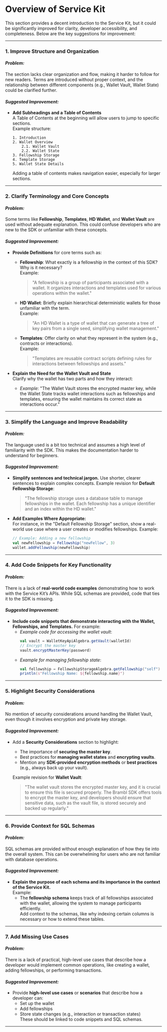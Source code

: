 # Overview of Service Kit

This section provides a decent introduction to the Service Kit, but it could be significantly improved for clarity, developer accessibility, and completeness. Below are the key suggestions for improvement:

---

### **1. Improve Structure and Organization**
#### *Problem:*
The section lacks clear organization and flow, making it harder to follow for new readers. Terms are introduced without proper context, and the relationship between different components (e.g., Wallet Vault, Wallet State) could be clarified further.

#### *Suggested Improvement:*
- **Add Subheadings and a Table of Contents**  
  A Table of Contents at the beginning will allow users to jump to specific sections.  
  Example structure:
  ```
  1. Introduction
  2. Wallet Overview
      2.1. Wallet Vault
      2.2. Wallet State
  3. Fellowship Storage
  4. Template Storage
  5. Wallet State Details
  ```
  Adding a table of contents makes navigation easier, especially for larger sections.

---

### **2. Clarify Terminology and Core Concepts**
#### *Problem:*  
Some terms like **Fellowship**, **Templates**, **HD Wallet**, and **Wallet Vault** are used without adequate explanation. This could confuse developers who are new to the SDK or unfamiliar with these concepts.

#### *Suggested Improvement:*
- **Provide Definitions** for core terms such as:
  - **Fellowship**: What exactly is a fellowship in the context of this SDK? Why is it necessary?  
    Example:  
    > "A fellowship is a group of participants associated with a wallet. It organizes interactions and templates used for various operations within the wallet."
  - **HD Wallet**: Briefly explain hierarchical deterministic wallets for those unfamiliar with the term.  
    Example:  
    > "An HD Wallet is a type of wallet that can generate a tree of key pairs from a single seed, simplifying wallet management."
  - **Templates**: Offer clarity on what they represent in the system (e.g., contracts or interactions).  
    Example:  
    > "Templates are reusable contract scripts defining rules for interactions between fellowships and assets."
  
- **Explain the Need for the Wallet Vault and State**  
  Clarify why the wallet has two parts and how they interact:
  - *Example*: "The Wallet Vault stores the encrypted master key, while the Wallet State tracks wallet interactions such as fellowships and templates, ensuring the wallet maintains its correct state as interactions occur."

---

### **3. Simplify the Language and Improve Readability**
#### *Problem:*  
The language used is a bit too technical and assumes a high level of familiarity with the SDK. This makes the documentation harder to understand for beginners.

#### *Suggested Improvement:*
- **Simplify sentences and technical jargon.** Use shorter, clearer sentences to explain complex concepts.
  Example revision for **Default Fellowship Storage**:
  > "The fellowship storage uses a database table to manage fellowships in the wallet. Each fellowship has a unique identifier and an index within the HD wallet."
  
- **Add Examples Where Appropriate:**  
  For instance, in the "Default Fellowship Storage" section, show a real-world use case where a user creates or modifies fellowships. Example:  
  ```scala
  // Example: Adding a new fellowship
  val newFellowship = Fellowship("newFellow", 3)
  wallet.addFellowship(newFellowship)
  ```

---

### **4. Add Code Snippets for Key Functionality**
#### *Problem:*  
There is a lack of **real-world code examples** demonstrating how to work with the Service Kit’s APIs. While SQL schemas are provided, code that ties it to the SDK is missing.

#### *Suggested Improvement:*
- **Include code snippets that demonstrate interacting with the Wallet, Fellowships, and Templates.** For example:
  - *Example code for accessing the wallet vault*:
    ```scala
    val vault = WalletKeyApiAlgebra.getVault(walletId)
    // Encrypt the master key
    vault.encryptMasterKey(password)
    ```
  - *Example for managing fellowship state*:
    ```scala
    val fellowship = FellowshipStorageAlgebra.getFellowship("self")
    println(s"Fellowship Name: ${fellowship.name}")
    ```

---

### **5. Highlight Security Considerations**
#### *Problem:*  
No mention of security considerations around handling the Wallet Vault, even though it involves encryption and private key storage.

#### *Suggested Improvement:*
- Add a **Security Considerations** section to highlight:
  - The importance of **securing the master key**.
  - Best practices for **managing wallet states** and **encrypting vaults**.
  - Mention any **SDK-provided encryption methods** or **best practices** (e.g., always back up your vault).
  
  Example revision for **Wallet Vault**:
  > "The wallet vault stores the encrypted master key, and it is crucial to ensure this file is secured properly. The Brambl SDK offers tools to encrypt the master key, and developers should ensure that sensitive data, such as the vault file, is stored securely and backed up regularly."

---

### **6. Provide Context for SQL Schemas**
#### *Problem:*  
SQL schemas are provided without enough explanation of how they tie into the overall system. This can be overwhelming for users who are not familiar with database operations.

#### *Suggested Improvement:*
- **Explain the purpose of each schema and its importance in the context of the Service Kit.**  
  Example:
  - The **fellowship schema** keeps track of all fellowships associated with the wallet, allowing the system to manage participants efficiently.  
  Add context to the schemas, like why indexing certain columns is necessary or how to extend these tables.

---

### **7. Add Missing Use Cases**
#### *Problem:*  
There is a lack of practical, high-level use cases that describe how a developer would implement common operations, like creating a wallet, adding fellowships, or performing transactions.

#### *Suggested Improvement:*
- Provide **high-level use cases** or **scenarios** that describe how a developer can:
  - Set up the wallet
  - Add fellowships
  - Store state changes (e.g., interaction or transaction states)  
  These should be linked to code snippets and SQL schemas.

---
